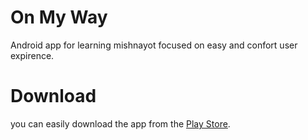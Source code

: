 # On My Way

Android app for learning mishnayot focused on easy and confort user expirence.


# Download 

you can easily download the app from the [Play Store](https://play.google.com/store/apps/details?id=net.mishna&hl=en).

